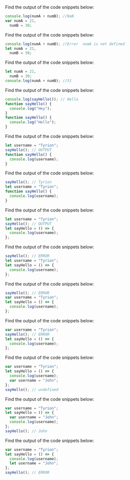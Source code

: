 Find the output of the code snippets below:

```js
console.log(numA + numB); //NaN
var numA = 21,
  numB = 30;
```

Find the output of the code snippets below:

```js
console.log(numA + numB); //Error  numA is not defined
let numA = 21,
  numB = 30;
```

Find the output of the code snippets below:

```js
let numA = 21,
  numB = 30;
console.log(numA + numB); //51
```

Find the output of the code snippets below:

```js
console.log(sayHello()); // Hello
function sayHello() {
  console.log("Hey");
}
function sayHello() {
  console.log("Hello");
}
```

Find the output of the code snippets below:

```js
let username = "Tyrion";
sayHello(); // OUTPUT
function sayHello() {
  console.log(username);
}
```

Find the output of the code snippets below:

```js
sayHello(); // Tyrion
let username = "Tyrion";
function sayHello() {
  console.log(username);
}
```

Find the output of the code snippets below:

```js
let username = "Tyrion";
sayHello(); // OUTPUT
let sayHello = () => {
  console.log(username);
};
```

Find the output of the code snippets below:

```js
sayHello(); // ERROR
let username = "Tyrion";
let sayHello = () => {
  console.log(username);
};
```

Find the output of the code snippets below:

```js
sayHello(); // ERROR
var username = "Tyrion";
let sayHello = () => {
  console.log(username);
};
```

Find the output of the code snippets below:

```js
var username = "Tyrion";
sayHello(); // ERROR
let sayHello = () => {
  console.log(username);
};
```

Find the output of the code snippets below:

```js
var username = "Tyrion";
let sayHello = () => {
  console.log(username);
  var username = "John";
};
sayHello(); // undefined
```

Find the output of the code snippets below:

```js
var username = "Tyrion";
let sayHello = () => {
  var username = "John";
  console.log(username);
};
sayHello(); // John
```

Find the output of the code snippets below:

```js
var username = "Tyrion";
let sayHello = () => {
  console.log(username);
  let username = "John";
};
sayHello(); // ERROR
```
